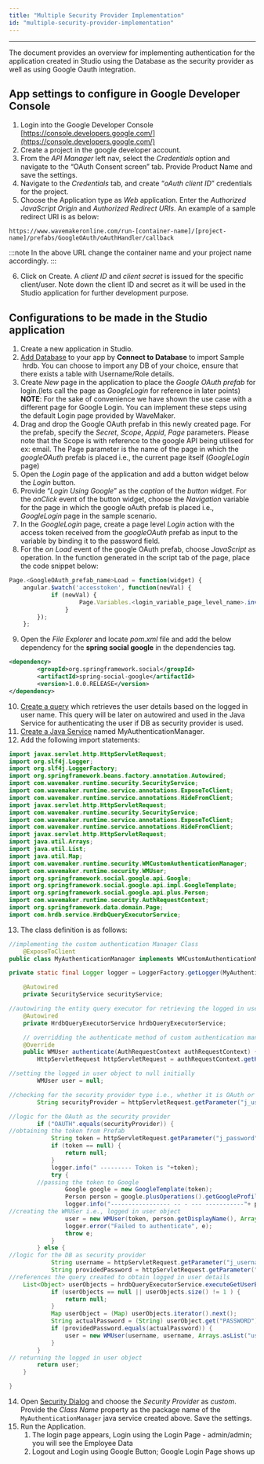 ```yaml
---
title: "Multiple Security Provider Implementation"
id: "multiple-security-provider-implementation"
---
```

---
The document provides an overview for implementing authentication for the application created in Studio using the Database as the security provider as well as using Google Oauth integration.

## App settings to configure in Google Developer Console

1. Login into the Google Developer Console [https://console.developers.google.com/](https://console.developers.google.com/)
2. Create a project in the google developer account.
3. From the _API Manager_ left nav, select the _Credentials_ option and navigate to the “OAuth Consent screen” tab. Provide Product Name and save the settings.
4. Navigate to the _Credentials_ tab, and create “_oAuth client ID_” credentials for the project.
5. Choose the Application type as _Web_ application. Enter the _Authorized JavaScript Origin_ and _Authorized Redirect URIs_. An example of a sample redirect URI is as below:
    
```
https://www.wavemakeronline.com/run-[container-name]/[project-name]/prefabs/GoogleOAuth/oAuthHandler/callback
```
    
:::note
In the above URL change the container name and your project name accordingly.
:::

6. Click on Create. A _client ID_ and _client secret_ is issued for the specific client/user. Note down the client ID and secret as it will be used in the Studio application for further development purpose.

## Configurations to be made in the Studio application

1. Create a new application in Studio.
2. [Add Database](/learn/app-development/services/database-services/working-with-databases/) to your app by **Connect to Database** to import Sample  hrdb. You can choose to import any DB of your choice, ensure that there exists a table with Username/Role details.
3. Create _New_ page in the application to place the _Google OAuth prefab_ for login.(lets call the page as _GoogleLogin_ for reference in later points) **NOTE**: For the sake of convenience we have shown the use case with a different page for Google Login. You can implement these steps using the default Login page provided by WaveMaker.
4. Drag and drop the Google OAuth prefab in this newly created page. For the prefab, specify the _Secret_, _Scope_, _Appid_, _Page_ parameters. Please note that the Scope is with reference to the google API being utilised for ex: email. The Page parameter is the name of the page in which the _googleOAuth_ prefab is placed i.e., the current page itself (_GoogleLogin_ page)
5. Open the _Login_ page of the application and add a button widget below the _Login_ button.
6. Provide “_Login Using Google_” as the _caption_ of the _button_ widget. For the _onClick_ event of the button widget, choose the _Navigation_ variable for the page in which the google oAuth prefab is placed i.e., _GoogleLogin_ page in the sample scenario.
7. In the _GoogleLogin_ page, create a page level _Login_ action with the access token received from the _googleOAuth_ prefab as input to the variable by binding it to the password field.
8. For the _on Load_ event of the google OAuth prefab, choose _JavaScript_ as operation. In the function generated in the script tab of the page, place the code snippet below:

```js    
Page.<GoogleOAuth_prefab_name>Load = function(widget) {
    angular.$watch('accesstoken', function(newVal) {
            if (newVal) {
                    Page.Variables.<login_variable_page_level_name>.invoke();
                }
        });
    };
``` 
9. Open the _File Explorer_ and locate _pom.xml_ file and add the below dependency for the **spring social google** in the dependencies tag.

```xml
<dependency>
        <groupId>org.springframework.social</groupId>
        <artifactId>spring-social-google</artifactId>
        <version>1.0.0.RELEASE</version>
</dependency>
```    
10. [Create a query](/learn/app-development/services/database-services/working-with-queries) which retrieves the user details based on the logged in user name. This query will be later on autowired and used in the Java Service for authenticating the user if DB as security provider is used.
11. [Create a Java Service](/learn/app-development/services/java-services/java-service/) named MyAuthenticationManager.
12. Add the following import statements:

```java
import javax.servlet.http.HttpServletRequest;
import org.slf4j.Logger;
import org.slf4j.LoggerFactory;
import org.springframework.beans.factory.annotation.Autowired;
import com.wavemaker.runtime.security.SecurityService;
import com.wavemaker.runtime.service.annotations.ExposeToClient;
import com.wavemaker.runtime.service.annotations.HideFromClient;
import javax.servlet.http.HttpServletRequest;
import com.wavemaker.runtime.security.SecurityService;
import com.wavemaker.runtime.service.annotations.ExposeToClient;
import com.wavemaker.runtime.service.annotations.HideFromClient;
import javax.servlet.http.HttpServletRequest;
import java.util.Arrays;
import java.util.List;
import java.util.Map;
import com.wavemaker.runtime.security.WMCustomAuthenticationManager;
import com.wavemaker.runtime.security.WMUser;
import org.springframework.social.google.api.Google;
import org.springframework.social.google.api.impl.GoogleTemplate;
import org.springframework.social.google.api.plus.Person;
import com.wavemaker.runtime.security.AuthRequestContext;
import org.springframework.data.domain.Page;
import com.hrdb.service.HrdbQueryExecutorService;
```    
13. The class definition is as follows:
    
```java
//implementing the custom authentication Manager Class
    @ExposeToClient
public class MyAuthenticationManager implements WMCustomAuthenticationManager {

private static final Logger logger = LoggerFactory.getLogger(MyAuthenticationManager.class);

    @Autowired
    private SecurityService securityService;

//autowiring the entity query executor for retrieving the logged in user details
    @Autowired
    private HrdbQueryExecutorService hrdbQueryExecutorService;

    // overridding the authenticate method of custom authentication manager class
    @Override
    public WMUser authenticate(AuthRequestContext authRequestContext) {
        HttpServletRequest httpServletRequest = authRequestContext.getHttpServletRequest();

//setting the logged in user object to null initially
        WMUser user = null;

//checking for the security provider type i.e., whether it is OAuth or DB provider
        String securityProvider = httpServletRequest.getParameter("j_username");

//logic for the OAuth as the security provider
        if ("OAUTH".equals(securityProvider)) {
//obtaining the token from Prefab
            String token = httpServletRequest.getParameter("j_password"); 
            if (token == null) {
                return null;
            }
            logger.info(" --------- Token is "+token);
            try {
        //passing the token to Google
                Google google = new GoogleTemplate(token); 
                Person person = google.plusOperations().getGoogleProfile();
                logger.info("----------------- -- - --- -----------"+ person.getDisplayName());
//creating the WMUSer i.e., logged in user object
                user = new WMUser(token, person.getDisplayName(), Arrays.asList("user"));             } catch (Exception e) {
                logger.error("Failed to authenticate", e);
                throw e;
            }
        } else {
//logic for the DB as security provider
            String username = httpServletRequest.getParameter("j_username");
            String providedPassword = httpServletRequest.getParameter("j_password");
//references the query created to obtain logged in user details           
    List<Object> userObjects = hrdbQueryExecutorService.executeGetUserByName(null, username).getContent();
            if (userObjects == null || userObjects.size() != 1 ) {
                return null;
            }
            Map userObject = (Map) userObjects.iterator().next();
            String actualPassword = (String) userObject.get("PASSWORD");
            if (providedPassword.equals(actualPassword)) {
                user = new WMUser(username, username, Arrays.asList("user"));
            }
        }
// returning the logged in user object
        return user;
    }

}
```

14. Open [Security Dialog](/learn/app-development/app-security/app-security) and choose the _Security Provider_ as _custom_. Provide the _Class Name_ property as the package name of the `MyAuthenticationManager` java service created above. Save the settings.
15. Run the Application.
    1. The login page appears, Login using the Login Page - admin/admin; you will see the Employee Data
    2. Logout and Login using Google Button; Google Login Page shows up

